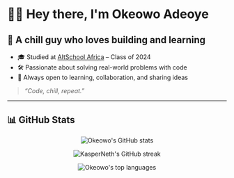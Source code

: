 # 👋🏾 Hey there, I'm Okeowo Adeoye

## 🧊 A chill guy who loves building and learning

- 🎓 Studied at [AltSchool Africa](https://altschoolafrica.com/) – Class of 2024  
- 🛠️ Passionate about solving real-world problems with code  
- 💬 Always open to learning, collaboration, and sharing ideas  

> _“Code, chill, repeat.”_



  ---

## 📊 GitHub Stats

<p align="center">
  <img src="https://github-readme-stats.vercel.app/api?username=KasperNeth&show_icons=true&theme=tokyonight" alt="Okeowo's GitHub stats" />
</p>

<p align="center">
  <img src="https://github-readme-streak-stats.herokuapp.com/?user=KasperNeth&theme=radical" alt="KasperNeth's GitHub streak" />
</p>

<p align="center">
  <img src="https://github-readme-stats.vercel.app/api/top-langs/?username=KasperNeth&layout=compact&theme=radical" alt="Okeowo's top languages" />
</p>

